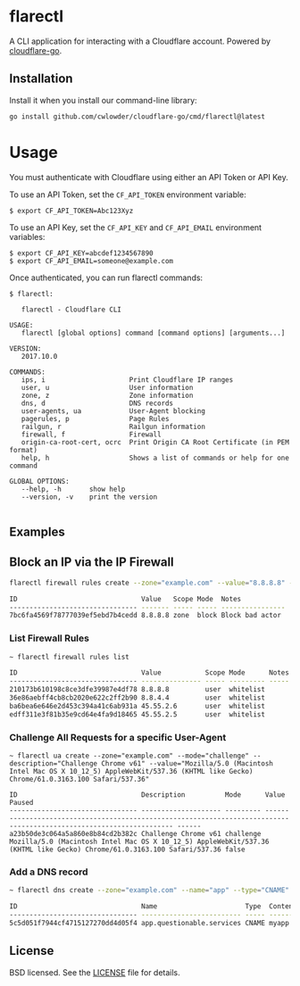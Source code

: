 # flarectl

A CLI application for interacting with a Cloudflare account. Powered by [cloudflare-go](https://github.com/cwlowder/cloudflare-go).

## Installation 

Install it when you install our command-line library:

```sh
go install github.com/cwlowder/cloudflare-go/cmd/flarectl@latest
```

# Usage

You must authenticate with Cloudflare using either an API Token or API Key.

To use an API Token, set the `CF_API_TOKEN` environment variable:

```
$ export CF_API_TOKEN=Abc123Xyz
```

To use an API Key, set the `CF_API_KEY` and `CF_API_EMAIL` environment variables:

```
$ export CF_API_KEY=abcdef1234567890
$ export CF_API_EMAIL=someone@example.com
```

Once authenticated, you can run flarectl commands:

```
$ flarectl:

   flarectl - Cloudflare CLI

USAGE:
   flarectl [global options] command [command options] [arguments...]
   
VERSION:
   2017.10.0
   
COMMANDS:
   ips, i                     Print Cloudflare IP ranges
   user, u                    User information
   zone, z                    Zone information
   dns, d                     DNS records
   user-agents, ua            User-Agent blocking
   pagerules, p               Page Rules
   railgun, r                 Railgun information
   firewall, f                Firewall
   origin-ca-root-cert, ocrc  Print Origin CA Root Certificate (in PEM format)
   help, h                    Shows a list of commands or help for one command
   
GLOBAL OPTIONS:
   --help, -h		show help
   --version, -v	print the version
   
```

## Examples

## Block an IP via the IP Firewall

```sh
flarectl firewall rules create --zone="example.com" --value="8.8.8.8" --mode="block" --notes="Block bad actor"

ID                               Value   Scope Mode  Notes
-------------------------------- ------- ----- ----- ----------------
7bc6fa4569f78777039ef5ebd7b4cedd 8.8.8.8 zone  block Block bad actor
```

### List Firewall Rules

```sh
~ flarectl firewall rules list

ID                               Value           Scope Mode      Notes 
-------------------------------- --------------- ----- --------- ----- 
210173b610198c8ce3dfe39987e4df78 8.8.8.8         user  whitelist       
36e86aebff4cb8cb2020e622c2ff2b90 8.8.4.4         user  whitelist       
ba6bea6e646e2d453c394a41c6ab931a 45.55.2.6       user  whitelist       
edff311e3f81b35e9cd64e4fa9d18465 45.55.2.5       user  whitelist       
```

### Challenge All Requests for a specific User-Agent

```
~ flarectl ua create --zone="example.com" --mode="challenge" --description="Challenge Chrome v61" --value="Mozilla/5.0 (Macintosh Intel Mac OS X 10_12_5) AppleWebKit/537.36 (KHTML like Gecko) Chrome/61.0.3163.100 Safari/537.36"

ID                               Description          Mode      Value                                                                                                                 Paused 
-------------------------------- -------------------- --------- --------------------------------------------------------------------------------------------------------------------- ------ 
a23b50de3c064a5a860e8b84cd2b382c Challenge Chrome v61 challenge Mozilla/5.0 (Macintosh Intel Mac OS X 10_12_5) AppleWebKit/537.36 (KHTML like Gecko) Chrome/61.0.3163.100 Safari/537.36 false  
```

### Add a DNS record

```sh
~ flarectl dns create --zone="example.com" --name="app" --type="CNAME" --content="myapp.herokuapp.com" --proxy

ID                               Name                      Type  Content             TTL Proxiable Proxy Locked
-------------------------------- ------------------------- ----- ------------------- --- --------- ----- ------
5c5d051f7944cf4715127270dd4d05f4 app.questionable.services CNAME myapp.herokuapp.com 1   true      true  false
```

## License

BSD licensed. See the [LICENSE](LICENSE) file for details.
